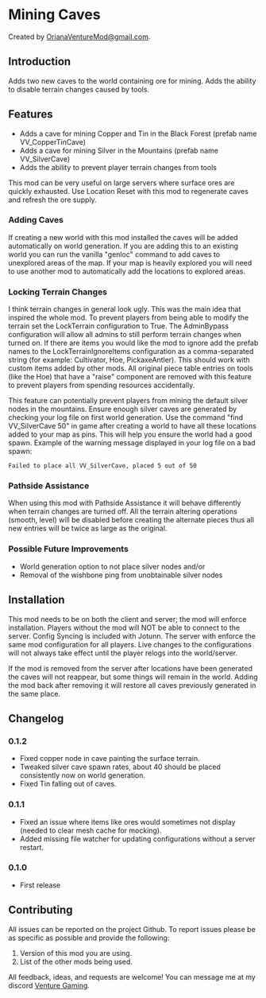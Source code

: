 # Mining Caves

Created by [OrianaVentureMod@gmail.com](https://github.com/OrianaVenture/VentureValheim).

## Introduction

Adds two new caves to the world containing ore for mining. Adds the ability to disable terrain changes caused by tools.

## Features

* Adds a cave for mining Copper and Tin in the Black Forest (prefab name VV_CopperTinCave)
* Adds a cave for mining Silver in the Mountains (prefab name VV_SilverCave)
* Adds the ability to prevent player terrain changes from tools

This mod can be very useful on large servers where surface ores are quickly exhausted. Use Location Reset with this mod to regenerate caves and refresh the ore supply.

### Adding Caves

If creating a new world with this mod installed the caves will be added automatically on world generation. If you are adding this to an existing world you can run the vanilla "genloc" command to add caves to unexplored areas of the map. If your map is heavily explored you will need to use another mod to automatically add the locations to explored areas.

### Locking Terrain Changes

I think terrain changes in general look ugly. This was the main idea that inspired the whole mod. To prevent players from being able to modify the terrain set the LockTerrain configuration to True. The AdminBypass configuration will allow all admins to still perform terrain changes when turned on. If there are items you would like the mod to ignore add the prefab names to the LockTerrainIgnoreItems configuration as a comma-separated string (for example: Cultivator, Hoe, PickaxeAntler). This should work with custom items added by other mods. All original piece table entries on tools (like the Hoe) that have a "raise" component are removed with this feature to prevent players from spending resources accidentally.

This feature can potentially prevent players from mining the default silver nodes in the mountains. Ensure enough silver caves are generated by checking your log file on first world generation. Use the command "find VV_SilverCave 50" in game after creating a world to have all these locations added to your map as pins. This will help you ensure the world had a good spawn. Example of the warning message displayed in your log file on a bad spawn:

```
Failed to place all VV_SilverCave, placed 5 out of 50
```

### Pathside Assistance

When using this mod with Pathside Assistance it will behave differently when terrain changes are turned off. All the terrain altering operations (smooth, level) will be disabled before creating the alternate pieces thus all new entries will be twice as large as the original.

### Possible Future Improvements

* World generation option to not place silver nodes and/or
* Removal of the wishbone ping from unobtainable silver nodes

## Installation

This mod needs to be on both the client and server; the mod will enforce installation. Players without the mod will NOT be able to connect to the server. Config Syncing is included with Jotunn. The server with enforce the same mod configuration for all players. Live changes to the configurations will not always take effect until the player relogs into the world/server.

If the mod is removed from the server after locations have been generated the caves will not reappear, but some things will remain in the world. Adding the mod back after removing it will restore all caves previously generated in the same place.

## Changelog

### 0.1.2

* Fixed copper node in cave painting the surface terrain.
* Tweaked silver cave spawn rates, about 40 should be placed consistently now on world generation.
* Fixed Tin falling out of caves.

### 0.1.1

* Fixed an issue where items like ores would sometimes not display (needed to clear mesh cache for mocking).
* Added missing file watcher for updating configurations without a server restart.

### 0.1.0

* First release

## Contributing

All issues can be reported on the project Github. To report issues please be as specific as possible and provide the following:

1. Version of this mod you are using.
2. List of the other mods being used.

All feedback, ideas, and requests are welcome! You can message me at my discord [Venture Gaming](https://discord.gg/tAd5hapt88).
